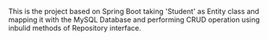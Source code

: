 This is the project based on Spring Boot taking 'Student' as Entity class and mapping it with the MySQL Database and performing CRUD operation using inbulid methods of Repository interface.
